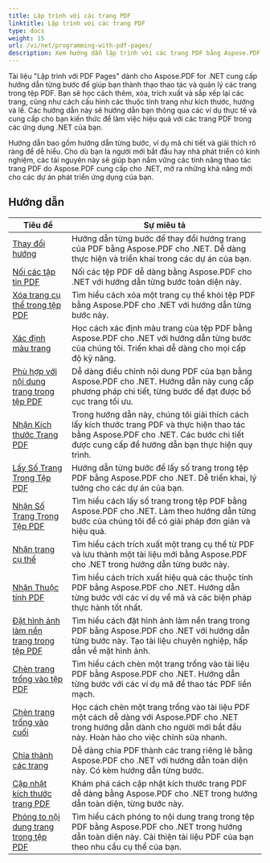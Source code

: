 ```yaml
---
title: Lập trình với các trang PDF
linktitle: Lập trình với các trang PDF
type: docs
weight: 15
url: /vi/net/programming-with-pdf-pages/
description: Xem hướng dẫn lập trình với các trang PDF bằng Aspose.PDF cho .NET. Tìm hiểu cách thao tác và tùy chỉnh các trang của tệp PDF.
---
```

Tài liệu "Lập trình với PDF Pages" dành cho Aspose.PDF for .NET cung cấp hướng dẫn từng bước để giúp bạn thành thạo thao tác và quản lý các trang trong tệp PDF. Bạn sẽ học cách thêm, xóa, trích xuất và sắp xếp lại các trang, cũng như cách cấu hình các thuộc tính trang như kích thước, hướng và lề. Các hướng dẫn này sẽ hướng dẫn bạn thông qua các ví dụ thực tế và cung cấp cho bạn kiến thức để làm việc hiệu quả với các trang PDF trong các ứng dụng .NET của bạn.

Hướng dẫn bao gồm hướng dẫn từng bước, ví dụ mã chi tiết và giải thích rõ ràng để dễ hiểu. Cho dù bạn là người mới bắt đầu hay nhà phát triển có kinh nghiệm, các tài nguyên này sẽ giúp bạn nắm vững các tính năng thao tác trang PDF do Aspose.PDF cung cấp cho .NET, mở ra những khả năng mới cho các dự án phát triển ứng dụng của bạn.

## Hướng dẫn
| Tiêu đề | Sự miêu tả |
| --- | --- | 
| [Thay đổi hướng](./change-orientation/) | Hướng dẫn từng bước để thay đổi hướng trang của PDF bằng Aspose.PDF cho .NET. Dễ dàng thực hiện và triển khai trong các dự án của bạn. |  
| [Nối các tập tin PDF](./concatenate-pdf-files/) | Nối các tệp PDF dễ dàng bằng Aspose.PDF cho .NET với hướng dẫn từng bước toàn diện này. |  
| [Xóa trang cụ thể trong tệp PDF](./delete-particular-page/) | Tìm hiểu cách xóa một trang cụ thể khỏi tệp PDF bằng Aspose.PDF cho .NET với hướng dẫn từng bước này. |  
| [Xác định màu trang](./determine-page-color/) | Học cách xác định màu trang của tệp PDF bằng Aspose.PDF cho .NET với hướng dẫn từng bước của chúng tôi. Triển khai dễ dàng cho mọi cấp độ kỹ năng. |  
| [Phù hợp với nội dung trang trong tệp PDF](./fit-page-contents/) | Dễ dàng điều chỉnh nội dung PDF của bạn bằng Aspose.PDF cho .NET. Hướng dẫn này cung cấp phương pháp chi tiết, từng bước để đạt được bố cục trang tối ưu. |  
| [Nhận Kích thước Trang PDF](./get-dimensions/) | Trong hướng dẫn này, chúng tôi giải thích cách lấy kích thước trang PDF và thực hiện thao tác bằng Aspose.PDF cho .NET. Các bước chi tiết được cung cấp để hướng dẫn bạn thực hiện quy trình. |  
| [Lấy Số Trang Trong Tệp PDF](./get-number-of-pages/) | Hướng dẫn từng bước để lấy số trang trong tệp PDF bằng Aspose.PDF cho .NET. Dễ triển khai, lý tưởng cho các dự án của bạn. |  
| [Nhận Số Trang Trong Tệp PDF](./get-page-count/) | Tìm hiểu cách lấy số trang trong tệp PDF bằng Aspose.PDF cho .NET. Làm theo hướng dẫn từng bước của chúng tôi để có giải pháp đơn giản và hiệu quả. |  
| [Nhận trang cụ thể](./get-particular-page/) | Tìm hiểu cách trích xuất một trang cụ thể từ PDF và lưu thành một tài liệu mới bằng Aspose.PDF cho .NET trong hướng dẫn từng bước này. |  
| [Nhận Thuộc tính PDF](./get-properties/) | Tìm hiểu cách trích xuất hiệu quả các thuộc tính PDF bằng Aspose.PDF cho .NET. Hướng dẫn từng bước với các ví dụ về mã và các biện pháp thực hành tốt nhất. |  
| [Đặt hình ảnh làm nền trang trong tệp PDF](./image-as-background/) | Tìm hiểu cách đặt hình ảnh làm nền trang trong PDF bằng Aspose.PDF cho .NET với hướng dẫn từng bước này. Tạo tài liệu chuyên nghiệp, hấp dẫn về mặt hình ảnh. |  
| [Chèn trang trống vào tệp PDF](./insert-empty-page/) | Tìm hiểu cách chèn một trang trống vào tài liệu PDF bằng Aspose.PDF cho .NET. Hướng dẫn từng bước với các ví dụ mã để thao tác PDF liền mạch. |  
| [Chèn trang trống vào cuối](./insert-empty-page-at-end/) | Học cách chèn một trang trống vào tài liệu PDF một cách dễ dàng với Aspose.PDF cho .NET trong hướng dẫn dành cho người mới bắt đầu này. Hoàn hảo cho việc chỉnh sửa nhanh. |  
| [Chia thành các trang](./split-to-pages/) | Dễ dàng chia PDF thành các trang riêng lẻ bằng Aspose.PDF cho .NET với hướng dẫn toàn diện này. Có kèm hướng dẫn từng bước. |  
| [Cập nhật kích thước trang PDF](./update-dimensions/) | Khám phá cách cập nhật kích thước trang PDF dễ dàng bằng Aspose.PDF cho .NET trong hướng dẫn toàn diện, từng bước này. |  
| [Phóng to nội dung trang trong tệp PDF](./zoom-to-page-contents/) | Tìm hiểu cách phóng to nội dung trang trong tệp PDF bằng Aspose.PDF cho .NET trong hướng dẫn toàn diện này. Cải thiện tài liệu PDF của bạn theo nhu cầu cụ thể của bạn. |  